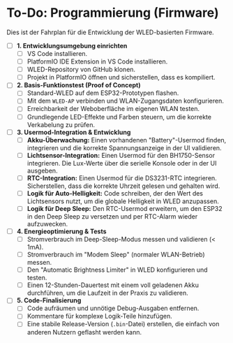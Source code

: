 # To-Do: Programmierung (Firmware)

Dies ist der Fahrplan für die Entwicklung der WLED-basierten Firmware.

- [ ] **1. Entwicklungsumgebung einrichten**
    - [ ] VS Code installieren.
    - [ ] PlatformIO IDE Extension in VS Code installieren.
    - [ ] WLED-Repository von GitHub klonen.
    - [ ] Projekt in PlatformIO öffnen und sicherstellen, dass es kompiliert.

- [ ] **2. Basis-Funktionstest (Proof of Concept)**
    - [ ] Standard-WLED auf dem ESP32-Prototypen flashen.
    - [ ] Mit dem `WLED-AP` verbinden und WLAN-Zugangsdaten konfigurieren.
    - [ ] Erreichbarkeit der Weboberfläche im eigenen WLAN testen.
    - [ ] Grundlegende LED-Effekte und Farben steuern, um die korrekte Verkabelung zu prüfen.

- [ ] **3. Usermod-Integration & Entwicklung**
    - [ ] **Akku-Überwachung:** Einen vorhandenen "Battery"-Usermod finden, integrieren und die korrekte Spannungsanzeige in der UI validieren.
    - [ ] **Lichtsensor-Integration:** Einen Usermod für den BH1750-Sensor integrieren. Die Lux-Werte über die serielle Konsole oder in der UI ausgeben.
    - [ ] **RTC-Integration:** Einen Usermod für die DS3231-RTC integrieren. Sicherstellen, dass die korrekte Uhrzeit gelesen und gehalten wird.
    - [ ] **Logik für Auto-Helligkeit:** Code schreiben, der den Wert des Lichtsensors nutzt, um die globale Helligkeit in WLED anzupassen.
    - [ ] **Logik für Deep Sleep:** Den RTC-Usermod erweitern, um den ESP32 in den Deep Sleep zu versetzen und per RTC-Alarm wieder aufzuwecken.

- [ ] **4. Energieoptimierung & Tests**
    - [ ] Stromverbrauch im Deep-Sleep-Modus messen und validieren (< 1mA).
    - [ ] Stromverbrauch im "Modem Sleep" (normaler WLAN-Betrieb) messen.
    - [ ] Den "Automatic Brightness Limiter" in WLED konfigurieren und testen.
    - [ ] Einen 12-Stunden-Dauertest mit einem voll geladenen Akku durchführen, um die Laufzeit in der Praxis zu validieren.

- [ ] **5. Code-Finalisierung**
    - [ ] Code aufräumen und unnötige Debug-Ausgaben entfernen.
    - [ ] Kommentare für komplexe Logik-Teile hinzufügen.
    - [ ] Eine stabile Release-Version (`.bin`-Datei) erstellen, die einfach von anderen Nutzern geflasht werden kann.
